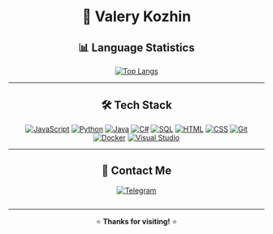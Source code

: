 <div align="center">

<div align="center">

# 🚀 Valery Kozhin

## 📊 Language Statistics

[![Top Langs](https://github-readme-stats.vercel.app/api/top-langs/?username=valeru19&layout=compact&theme=dark)](https://github.com/anuraghazra/github-readme-stats)

---

## 🛠️ Tech Stack

[![JavaScript](https://img.shields.io/badge/JavaScript-F7DF1E?style=flat&logo=javascript&logoColor=black)](https://developer.mozilla.org/en-US/docs/Web/JavaScript)
[![Python](https://img.shields.io/badge/Python-3776AB?style=flat&logo=python&logoColor=white)](https://docs.python.org/3/)
[![Java](https://img.shields.io/badge/Java-ED8B00?style=flat&logo=openjdk&logoColor=white)](https://docs.oracle.com/en/java/)
[![C#](https://img.shields.io/badge/C%23-239120?style=flat&logo=c-sharp&logoColor=white)](https://learn.microsoft.com/en-us/dotnet/csharp/)
[![SQL](https://img.shields.io/badge/SQL-4479A1?style=flat&logo=mysql&logoColor=white)](https://dev.mysql.com/doc/)
[![HTML](https://img.shields.io/badge/HTML-E34F26?style=flat&logo=html5&logoColor=white)](https://developer.mozilla.org/en-US/docs/Web/HTML)
[![CSS](https://img.shields.io/badge/CSS-1572B6?style=flat&logo=css3&logoColor=white)](https://developer.mozilla.org/en-US/docs/Web/CSS)
[![Git](https://img.shields.io/badge/Git-F05032?style=flat&logo=git&logoColor=white)](https://git-scm.com/doc)
[![Docker](https://img.shields.io/badge/Docker-2496ED?style=flat&logo=docker&logoColor=white)](https://docs.docker.com/)
[![Visual Studio](https://img.shields.io/badge/Visual_Studio-5C2D91?style=flat&logo=visual-studio&logoColor=white)](https://learn.microsoft.com/en-us/visualstudio/)

---
## 📱 Contact Me

[![Telegram](https://img.shields.io/badge/Telegram-2CA5E0?style=for-the-badge&logo=telegram&logoColor=white)](https://t.me/Desert_Lis)
<div align="center">
  <img src="https://komarev.com/ghpvc/?username=valery19&style=flat-square&color=blue" alt=""/>
</div>

---

⭐ **Thanks for visiting!** ⭐

</div>

